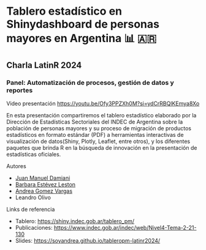 # Tablero estadístico en Shinydashboard de personas mayores en Argentina  📊 🇦🇷

## Charla LatinR 2024
### Panel: Automatización de procesos, gestión de datos y reportes

Video presentación https://youtu.be/Ofy3PPZXh0M?si=ydCrRBQlKEmya8Xo 

En esta presentación compartiremos el tablero estadístico elaborado por la Dirección de Estadísticas Sectoriales del INDEC de Argentina sobre la población de personas mayores y su proceso de migración de productos estadísticos en formato estándar (PDF) a herramientas interactivas de visualización de datos(Shiny, Plotly, Leaflet, entre otros), y los diferentes paquetes que brinda R en la búsqueda de innovación en la presentación de estadísticas oficiales. 

Autores
- [Juan Manuel Damiani](https://www.linkedin.com/in/jmdamiani5/)
- [Barbara Estévez Leston](https://www.linkedin.com/in/b%C3%A1rbara-est%C3%A9vez-leston-74ba224a/)
- [Andrea Gomez Vargas]()
- Leandro Olivo

Links de referencia 
- Tablero:  https://shiny.indec.gob.ar/tablero_pm/
- Publicaciones: https://www.indec.gob.ar/indec/web/Nivel4-Tema-2-21-130
- Slides: https://soyandrea.github.io/tableropm-latinr2024/
